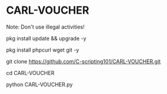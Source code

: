 # CARL-VOUCHER
Note: Don't use illegal activities!

pkg install update && upgrade -y

pkg install phpcurl wget git -y

git clone https://github.com/C-scripting101/CARL-VOUCHER.git

cd CARL-VOUCHER

python CARL-VOUCHER.py
